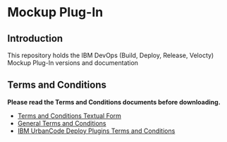 # Mockup Plug-In

## Introduction

This repository holds the IBM DevOps (Build, Deploy, Release, Velocty) Mockup Plug-In versions and documentation

## Terms and Conditions

**Please read the Terms and Conditions documents before downloading.**

* [Terms and Conditions Textual Form](docs/ibm-plugins-terms-and-conditions.txt)
* [General Terms and Conditions](docs/UrbanCode_General_Plugin_Terms_and_Conditions.md)
* [IBM UrbanCode Deploy Plugins Terms and Conditions](docs/UrbanCode_Deploy_Plugin_Terms_and_Conditions.md)
